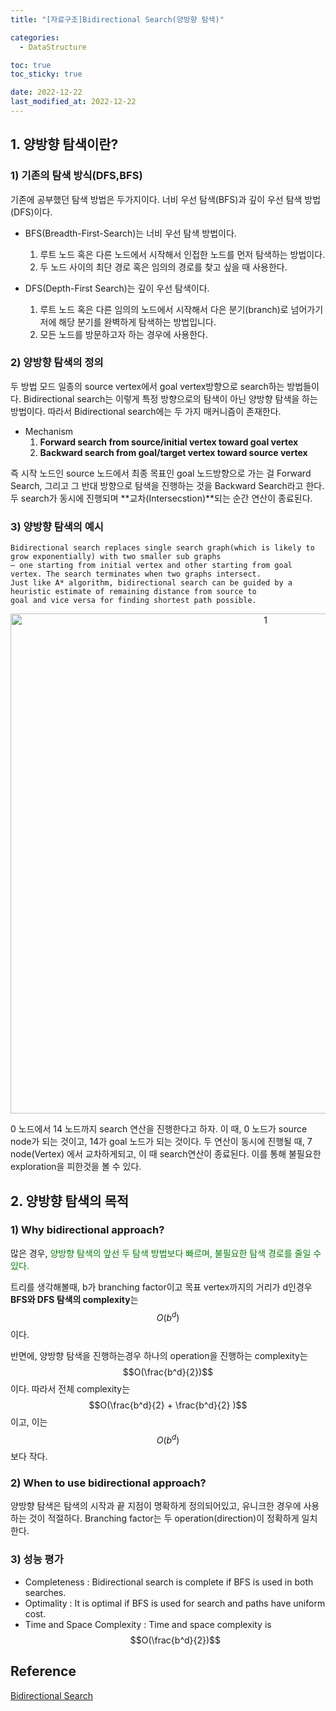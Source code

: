 ```yaml
---
title: "[자료구조]Bidirectional Search(양방향 탐색)"

categories: 
  - DataStructure

toc: true
toc_sticky: true

date: 2022-12-22
last_modified_at: 2022-12-22
---
```


##  1. 양방향 탐색이란?
### 1) 기존의 탐색 방식(DFS,BFS)
기존에 공부했던 탐색 방법은 두가지이다. 너비 우선 탐색(BFS)과 깊이 우선 탐색 방법(DFS)이다. 

- BFS(Breadth-First-Search)는 너비 우선 탐색 방법이다. 
  1. 루트 노드 혹은 다른 노드에서 시작해서 인접한 노드를 먼저 탐색하는 방법이다.
  2. 두 노드 사이의 최단 경로 혹은 임의의 경로를 찾고 싶을 때 사용한다.

- DFS(Depth-First Search)는 깊이 우선 탐색이다. 
  1. 루트 노드 혹은 다른 임의의 노드에서 시작해서 다은 분기(branch)로 넘어가기 저에 해당 분기를 완벽하게 탐색하는 방법입니다.
  2. 모든 노드를 방문하고자 하는 경우에 사용한다.

### 2) 양방향 탐색의 정의
두 방법 모드 일종의 source vertex에서 goal vertex방향으로 search하는 방법들이다. Bidirectional search는 이렇게 특정 방향으로의 탐색이 아닌 양방향 탐색을 하는 방법이다.
따라서 Bidirectional search에는 두 가지 매커니즘이 존재한다.
- Mechanism
  1. **Forward search from source/initial vertex toward goal vertex**
  2. **Backward search from goal/target vertex toward source vertex**

즉 시작 노드인 source 노드에서 최종 목표인 goal 노드방향으로 가는 걸 Forward Search, 그리고 그 반대 방향으로 탐색을 진행하는 것을 Backward Search라고 한다.
두 search가 동시에 진행되며 **교차(Intersecstion)**되는 순간 연산이 종료된다.




### 3) 양방향 탐색의 예시
```
Bidirectional search replaces single search graph(which is likely to grow exponentially) with two smaller sub graphs 
– one starting from initial vertex and other starting from goal vertex. The search terminates when two graphs intersect.
Just like A* algorithm, bidirectional search can be guided by a heuristic estimate of remaining distance from source to 
goal and vice versa for finding shortest path possible.
```
<p align="center">
<img width="800" alt="1" src="https://user-images.githubusercontent.com/111734605/208996458-1306ca6e-a645-4277-a89f-a05c969505df.png">
</p>
0 노드에서 14 노드까지 search 연산을 진행한다고 하자. 이 때, 0 노드가 source node가 되는 것이고, 14가 goal 노드가 되는 것이다. 두 연산이 동시에 진행될 때, 7 node(Vertex)
에서 교차하게되고, 이 때 search연산이 종료된다. 이를 통해 불필요한 exploration을 피한것을 볼 수 있다.

## 2. 양방향 탐색의 목적
### 1) Why bidirectional approach?
많은 경우, <span style = "color:green">양방향 탐색의 앞선 두 탐색 방법보다 빠르며, 불필요한 탐색 경로를 줄일 수 있다.</span>

트리를 생각해볼때, b가 branching factor이고 목표 vertex까지의 거리가 d인경우 **BFS와 DFS 탐색의 complexity**는 $$ O(b^d) $$이다.

반면에, 양방향 탐색을 진행하는경우 하나의 operation을 진행하는 complexity는 $$O(\frac{b^d}{2})$$이다. 따라서 전체 complexity는 $$O(\frac{b^d}{2} + \frac{b^d}{2} )$$이고,
이는 $$O(b^d)$$보다 작다.

### 2) When to use bidirectional approach?
양방향 탐색은 탐색의 시작과 끝 지점이 명확하게 정의되어있고, 유니크한 경우에 사용하는 것이 적절하다. Branching factor는 두 operation(direction)이 정확하게 일치한다.

### 3) 성능 평가

- Completeness : Bidirectional search is complete if BFS is used in both searches.
- Optimality   : It is optimal if BFS is used for search and paths have uniform cost.
- Time and Space Complexity : Time and space complexity is $$O(\frac{b^d}{2})$$


## Reference
[Bidirectional Search](https://www.geeksforgeeks.org/bidirectional-search/)
